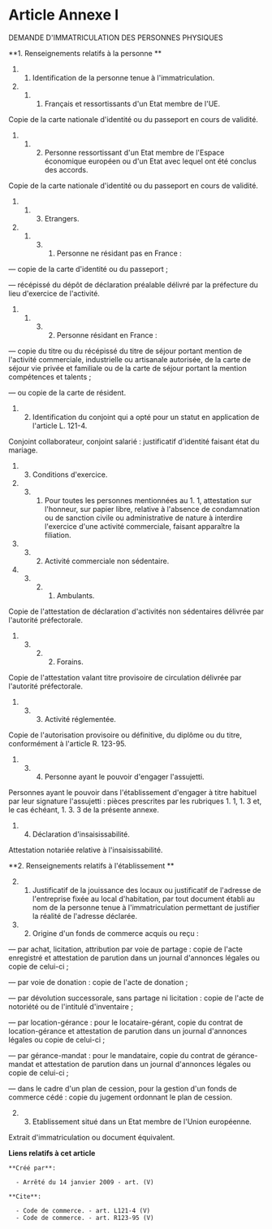 # Article Annexe I

DEMANDE D'IMMATRICULATION DES PERSONNES PHYSIQUES 

**1. Renseignements relatifs à la personne **

1. 1. Identification de la personne tenue à l'immatriculation. 

1. 1. 1. Français et ressortissants d'un Etat membre de l'UE. 

Copie de la carte nationale d'identité ou du passeport en cours de validité. 

1. 1. 2. Personne ressortissant d'un Etat membre de l'Espace économique européen ou d'un Etat avec lequel ont été conclus des
accords. 

Copie de la carte nationale d'identité ou du passeport en cours de validité. 

1. 1. 3. Etrangers. 

1. 1. 3. 1. Personne ne résidant pas en France : 

― copie de la carte d'identité ou du passeport ; 

― récépissé du dépôt de déclaration préalable délivré par la préfecture du lieu d'exercice de l'activité. 

1. 1. 3. 2. Personne résidant en France : 

― copie du titre ou du récépissé du titre de séjour portant mention de l'activité commerciale, industrielle ou artisanale
autorisée, de la carte de séjour vie privée et familiale ou de la carte de séjour portant la mention compétences et
talents ; 

― ou copie de la carte de résident. 

1. 2. Identification du conjoint qui a opté pour un statut en application de l'article L. 121-4. 

Conjoint collaborateur, conjoint salarié : justificatif d'identité faisant état du mariage. 

1. 3. Conditions d'exercice. 

1. 3. 1. Pour toutes les personnes mentionnées au 1. 1, attestation sur l'honneur, sur papier libre, relative à l'absence de
condamnation ou de sanction civile ou administrative de nature à interdire l'exercice d'une activité commerciale, faisant
apparaître la filiation. 

1. 3. 2. Activité commerciale non sédentaire. 

1. 3. 2. 1. Ambulants. 

Copie de l'attestation de déclaration d'activités non sédentaires délivrée par l'autorité préfectorale. 

1. 3. 2. 2. Forains. 

Copie de l'attestation valant titre provisoire de circulation délivrée par l'autorité préfectorale. 

1. 3. 3. Activité réglementée. 

Copie de l'autorisation provisoire ou définitive, du diplôme ou du titre, conformément à l'article R. 123-95. 

1. 3. 4. Personne ayant le pouvoir d'engager l'assujetti. 

Personnes ayant le pouvoir dans l'établissement d'engager à titre habituel par leur signature l'assujetti : pièces prescrites
par les rubriques 1. 1, 1. 3 et, le cas échéant, 1. 3. 3 de la présente annexe. 

1. 4. Déclaration d'insaisissabilité. 

Attestation notariée relative à l'insaisissabilité. 

**2. Renseignements relatifs à l'établissement **

2. 1. Justificatif de la jouissance des locaux ou justificatif de l'adresse de l'entreprise fixée au local d'habitation, par
tout document établi au nom de la personne tenue à l'immatriculation permettant de justifier la réalité de l'adresse
déclarée. 

2. 2. Origine d'un fonds de commerce acquis ou reçu : 

― par achat, licitation, attribution par voie de partage : copie de l'acte enregistré et attestation de parution dans un
journal d'annonces légales ou copie de celui-ci ; 

― par voie de donation : copie de l'acte de donation ; 

― par dévolution successorale, sans partage ni licitation : copie de l'acte de notoriété ou de l'intitulé d'inventaire ; 

― par location-gérance : pour le locataire-gérant, copie du contrat de location-gérance et attestation de parution dans un
journal d'annonces légales ou copie de celui-ci ; 

― par gérance-mandat : pour le mandataire, copie du contrat de gérance-mandat et attestation de parution dans un journal
d'annonces légales ou copie de celui-ci ; 

― dans le cadre d'un plan de cession, pour la gestion d'un fonds de commerce cédé : copie du jugement ordonnant le plan de
cession. 

2. 3. Etablissement situé dans un Etat membre de l'Union européenne. 

Extrait d'immatriculation ou document équivalent.

**Liens relatifs à cet article**

	**Créé par**:

	  - Arrêté du 14 janvier 2009 - art. (V)

	**Cite**:

	  - Code de commerce. - art. L121-4 (V)
	  - Code de commerce. - art. R123-95 (V)
